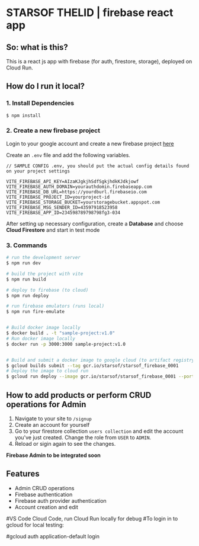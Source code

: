 # STARSOF THELID | firebase react app
## So: what is this?
This is a react js app with firebase (for auth, firestore, storage), deployed on Cloud Run.


<!-- ### [Live demo](https://salinaka-ecommerce.web.app/) -->

## How do I run it local?

### 1. Install Dependencies
```sh
$ npm install
```

### 2. Create a new firebase project
Login to your google account and create a new firebase project [here](https://console.firebase.google.com/u/0/)

Create an `.env` file and add the following variables.

```
// SAMPLE CONFIG .env, you should put the actual config details found on your project settings

VITE_FIREBASE_API_KEY=AIzaKJgkjhSdfSgkjhdkKJdkjowf
VITE_FIREBASE_AUTH_DOMAIN=yourauthdomin.firebaseapp.com
VITE_FIREBASE_DB_URL=https://yourdburl.firebaseio.com
VITE_FIREBASE_PROJECT_ID=yourproject-id
VITE_FIREBASE_STORAGE_BUCKET=yourstoragebucket.appspot.com
VITE_FIREBASE_MSG_SENDER_ID=43597918523958
VITE_FIREBASE_APP_ID=234598789798798fg3-034

``` 

After setting up necessary configuration,
create a **Database** and choose **Cloud Firestore** and start in test mode

### 3. Commands
```sh 
# run the development server
$ npm run dev

# build the project with vite
$ npm run build

# deploy to firebase (to cloud)
$ npm run deploy

# run firebase emulators (runs local)
$ npm run fire-emulate


# Build docker image locally
$ docker build . -t "sample-project:v1.0"
# Run docker image locally
$ docker run -p 3000:3000 sample-project:v1.0


# Build and submit a docker image to google cloud (to artifact registry)
$ gcloud builds submit --tag gcr.io/starsof/starsof_firebase_0001
# Deploy the image to cloud run
$ gcloud run deploy --image gcr.io/starsof/starsof_firebase_0001 --port=3000


```

## How to add products or perform CRUD operations for Admin
1. Navigate to your site to `/signup`
2. Create an account for yourself
3. Go to your firestore collection `users collection` and edit the account you've just created. Change the role from `USER` to `ADMIN`.
4. Reload or sigin again to see the changes. 

**Firebase Admin to be integrated soon**

## Features

* Admin CRUD operations
* Firebase authentication
* Firebase auth provider authentication
* Account creation and edit








#VS Code Cloud Code, run Cloud Run locally for debug
#To login in to gcloud for local testing:

#gcloud auth application-default login
